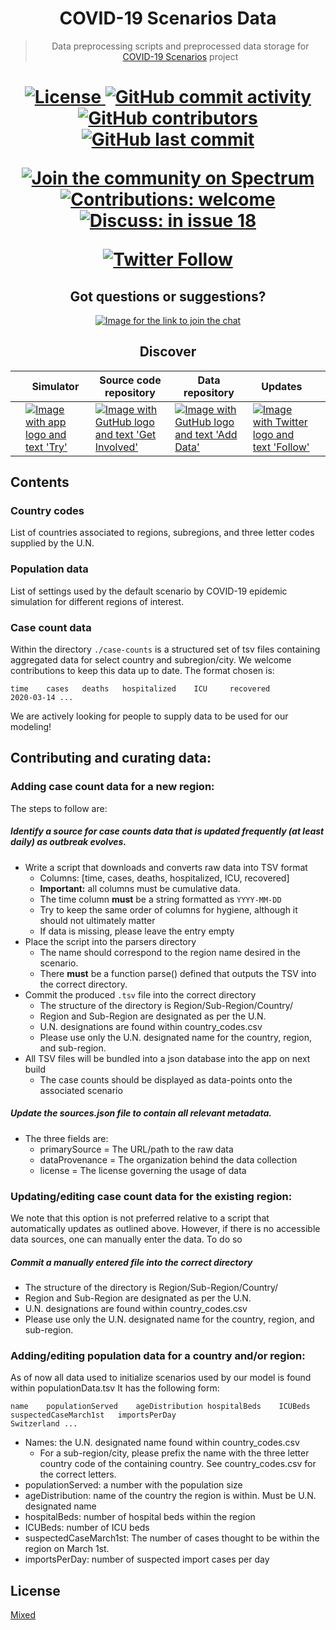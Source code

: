<h1 align="center">
  COVID-19 Scenarios Data
</h1>

<blockquote>
  <p align="center">
    Data preprocessing scripts and preprocessed data storage for 
    <a href="https://github.com/neherlab/covid19_scenarios">COVID-19 Scenarios</a> project
  </p>
</blockquote>

<h1 align="center" />

<p align="center">
  <a href="https://github.com/neherlab/covid19_scenarios_data/blob/master/LICENSE">
    <img src="https://img.shields.io/badge/license-mixed-yellow.svg" alt="License" />
  </a>

  <a href="https://github.com/neherlab/covid19_scenarios_data/commits">
    <img
      src="https://img.shields.io/github/commit-activity/m/neherlab/covid19_scenarios_data"
      alt="GitHub commit activity"
    />
  </a>

  <a href="https://github.com/neherlab/covid19_scenarios/graphs/contributors">
    <img
      src="https://img.shields.io/github/contributors/neherlab/covid19_scenarios_data?logo=github&label=data%20contributors"
      alt="GitHub contributors"
    />
  </a>

  <a href="https://github.com/neherlab/covid19_scenarios_data/commits">
    <img
      src="https://img.shields.io/github/last-commit/neherlab/covid19_scenarios_data?logo=github"
      alt="GitHub last commit"
    />
  </a>
</p>

<p align="center">
  <a href="https://spectrum.chat/covid19-scenarios/general/questions-discussions~8d49f461-a890-4beb-84f7-2d6ed0ae503a">
    <img alt="Join the community on Spectrum" src="https://withspectrum.github.io/badge/badge.svg" />
  </a>
  <a href="https://github.com/neherlab/covid19_scenarios_data/issues">
    <img src="https://img.shields.io/badge/contributions-are%20welcome-%234295f5.svg" alt="Contributions: welcome" />
  </a>
  <a href="https://github.com/neherlab/covid19_scenarios/issues/18">
    <img
      src="https://img.shields.io/badge/questions%20and%20discussions-in%20issue%20%2318-%235bd9b1.svg"
      alt="Discuss: in issue 18"
    />
  </a>
</p>

<p align="center">
  <a href="https://twitter.com/richardneher">
    <img src="https://img.shields.io/twitter/follow/richardneher?style=social" alt="Twitter Follow" />
  </a>
</p>

<h2 align="center">
Got questions or suggestions?
</h2>

<p align="center">
  <a
    alt="Link to join the chat"
    href="https://spectrum.chat/covid19-scenarios/general/questions-discussions~8d49f461-a890-4beb-84f7-2d6ed0ae503a"
  >
    <img
      alt="Image for the link to join the chat"
      src="https://user-images.githubusercontent.com/9403403/77235704-691ec480-6bb8-11ea-985d-82ec87cfdcdf.png"
    />
  </a>
</p>

<h2 align="center">
Discover
</h2>


<p align="center" width="99%">
<table width="100%">

<thead>
<tr>
<th>    </th>
<th>Simulator</th>
<th>Source code repository</th>
<th>Data repository</th>
<th>Updates</th>
<th>    </th>
</tr>
</thead>

<tbody>

<tr>

<td></td>

<td>
<a alt="Link to the app" href="https://neherlab.org/covid19/">
<img 
  alt="Image with app logo and text 'Try'"
  src="https://user-images.githubusercontent.com/9403403/77235707-6ae88800-6bb8-11ea-90ff-22db107b6045.png"
/>
</a>
</td>

<td>
<a alt="Link to the main repo" href="https://github.com/neherlab/covid19_scenarios">
<img 
  alt="Image with GutHub logo and text 'Get Involved'"
  src="https://user-images.githubusercontent.com/9403403/77235706-6a4ff180-6bb8-11ea-8390-99b100d8035c.png" 
/>
</a>
</td>

<td>
<a alt="Link to the data repo" href="https://github.com/neherlab/covid19_scenarios_data">
<img 
  alt="Image with GutHub logo and text 'Add Data'"
  src="https://user-images.githubusercontent.com/9403403/77235705-69b75b00-6bb8-11ea-8b21-f4aaf0ec60e7.png"
/>
</a>
</td>

<td>
<a alt="Link to Twitter" href="https://twitter.com/richardneher">
<img
  alt="Image with Twitter logo and text 'Follow'"
  src="https://user-images.githubusercontent.com/9403403/77235708-6b811e80-6bb8-11ea-80db-ecbc2185fb8b.png"
/>
</a>
</td>

<td></td>

</tr>

</tbody>

</table>
</p>



## Contents

### Country codes

List of countries associated to regions, subregions, and three letter codes supplied by the U.N.

### Population data

List of settings used by the default scenario by COVID-19 epidemic simulation for different regions of interest.

### Case count data
Within the directory `./case-counts` is a structured set of tsv files containing aggregated data for select country and subregion/city.
We welcome contributions to keep this data up to date.
The format chosen is:

```
time    cases   deaths   hospitalized    ICU     recovered
2020-03-14 ...
```

We are actively looking for people to supply data to be used for our modeling!

## Contributing and curating data:

### Adding case count data for a new region:
The steps to follow are:

##### Identify a source for case counts data that is updated frequently (at least daily) as outbreak evolves.
  * Write a script that downloads and converts raw data into TSV format
      - Columns: [time, cases, deaths, hospitalized, ICU, recovered]
      - **Important:** all columns must be cumulative data.
      - The time column **must** be a string formatted as ``YYYY-MM-DD``
      - Try to keep the same order of columns for hygiene, although it should not ultimately matter
      - If data is missing, please leave the entry empty
  * Place the script into the parsers directory
      - The name should correspond to the region name desired in the scenario.
      - There **must** be a function parse() defined that outputs the TSV into the correct directory.
  * Commit the produced ``.tsv`` file into the correct directory
      - The structure of the directory is Region/Sub-Region/Country/
      - Region and Sub-Region are designated as per the U.N.
      - U.N. designations are found within country_codes.csv
      - Please use only the U.N. designated name for the country, region, and sub-region.
  * All TSV files will be bundled into a json database into the app on next build
      - The case counts should be displayed as data-points onto the associated scenario
##### Update the *sources.json* file to contain all relevant metadata.
  * The three fields are:
      - primarySource = The URL/path to the raw data
      - dataProvenance = The organization behind the data collection
      - license = The license governing the usage of data

### Updating/editing case count data for the existing region:
  We note that this option is not preferred relative to a script that automatically updates as outlined above.
  However, if there is no accessible data sources, one can manually enter the data. To do so

##### Commit a manually entered file into the correct directory
 - The structure of the directory is Region/Sub-Region/Country/
 - Region and Sub-Region are designated as per the U.N.
 - U.N. designations are found within country_codes.csv
 - Please use only the U.N. designated name for the country, region, and sub-region.

### Adding/editing population data for a country and/or region:
  As of now all data used to initialize scenarios used by our model is found within populationData.tsv
  It has the following form:

    name    populationServed    ageDistribution hospitalBeds    ICUBeds suspectedCaseMarch1st   importsPerDay
    Switzerland ...

  - Names: the U.N. designated name found within country_codes.csv
      * For a sub-region/city, please prefix the name with the three letter country code of the containing country. See country_codes.csv for the correct letters.
  - populationServed: a number with the population size
  - ageDistribution: name of the country the region is within. Must be U.N. designated name
  - hospitalBeds: number of hospital beds within the region
  - ICUBeds: number of ICU beds
  - suspectedCaseMarch1st: The number of cases thought to be within the region on March 1st.
  - importsPerDay: number of suspected import cases per day

## License

[Mixed](LICENSE)
